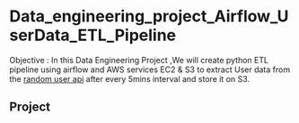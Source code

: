 # Data_engineering_project_Airflow_UserData_ETL_Pipeline
Objective : In this Data Engineering Project ,We will create python ETL pipeline using airflow and AWS services EC2 & S3 to extract User data from the [random user api](https://randomuser.me/api/) after every 5mins interval and store it on S3.

## Project

